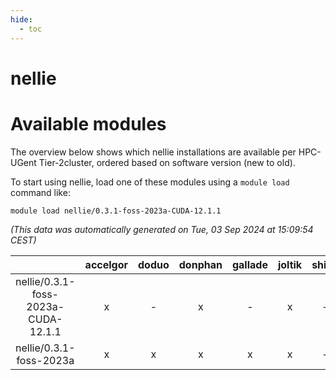 ```yaml
---
hide:
  - toc
---
```


nellie
======

# Available modules


The overview below shows which nellie installations are available per HPC-UGent Tier-2cluster, ordered based on software version (new to old).

To start using nellie, load one of these modules using a `module load` command like:

```shell
module load nellie/0.3.1-foss-2023a-CUDA-12.1.1
```

*(This data was automatically generated on Tue, 03 Sep 2024 at 15:09:54 CEST)*  

| |accelgor|doduo|donphan|gallade|joltik|shinx|skitty|
| :---: | :---: | :---: | :---: | :---: | :---: | :---: | :---: |
|nellie/0.3.1-foss-2023a-CUDA-12.1.1|x|-|x|-|x|-|-|
|nellie/0.3.1-foss-2023a|x|x|x|x|x|-|x|
